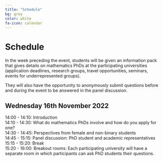 ```yaml
---
title: "Schedule"
bg: grey
color: white
fa-icon: calendar
---
```



# Schedule
 
In the week preceding the event, students will be given an information pack that gives details on mathematics PhDs at the participating universities (application deadlines, research groups, travel opportunities, seminars, events for underrepresented groups).

They will also have the opportunity to anonymously submit questions before and during the event to be answered in the panel discussion.

## Wednesday 16th November 2022
14:00  - 14:10: Introduction <br>
14:10  - 14:30: What do mathematics PhDs involve and how do you apply for one? <br>
14:30  - 14:45: Perspectives from female and non-binary students<br>
14:45  - 15:15: Panel discussion: PhD student and academic representatives <br>
15:15  - 15:20: Break <br>
15:20  - 16:00: Breakout rooms: Each participating university will have a separate room in which participants can ask PhD students their questions.
